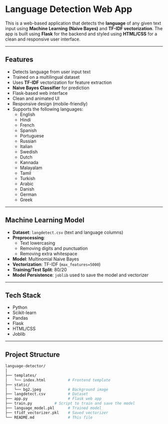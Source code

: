 #  Language Detection Web App

This is a web-based application that detects the **language** of any given text input using **Machine Learning (Naive Bayes)** and **TF-IDF vectorization**. The app is built using **Flask** for the backend and styled using **HTML/CSS** for a clean and responsive user interface.

---

##  Features

- Detects language from user input text
- Trained on a multilingual dataset
- Uses **TF-IDF** vectorization for feature extraction
- **Naive Bayes Classifier** for prediction
- Flask-based web interface
- Clean and animated UI
- Responsive design (mobile-friendly)
- Supports the following languages:
  - English
  - Hindi
  - French
  - Spanish
  - Portuguese
  - Russian
  - Italian
  - Swedish
  - Dutch
  - Kannada
  - Malayalam
  - Tamil
  - Turkish
  - Arabic
  - Danish
  - German
  - Greek

---

##  Machine Learning Model

- **Dataset**: `langdetect.csv` (text and language columns)
- **Preprocessing**:
  - Text lowercasing
  - Removing digits and punctuation
  - Removing extra whitespace
- **Model**: Multinomial Naive Bayes
- **Vectorization**: TF-IDF (`max_features=5000`)
- **Training/Test Split**: 80/20
- **Model Persistence**: `joblib` used to save the model and vectorizer

---

##  Tech Stack

- Python
- Scikit-learn
- Pandas
- Flask
- HTML/CSS
- Joblib

---

##  Project Structure

```bash
language-detector/
│
├── templates/
│   └── index.html          # Frontend template
├── static/
│   └── bg2.jpeg            # Background image
├── langdetect.csv          # Dataset 
├── app.py                  # Flask web app
├── train.py          # Script to train and save the model
├── language_model.pkl      # Trained model
├── tfidf_vectorizer.pkl    # Saved vectorizer
└── README.md               # This file
